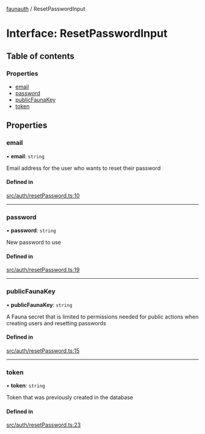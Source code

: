 [faunauth](../index.md) / ResetPasswordInput

# Interface: ResetPasswordInput

## Table of contents

### Properties

- [email](ResetPasswordInput.md#email)
- [password](ResetPasswordInput.md#password)
- [publicFaunaKey](ResetPasswordInput.md#publicfaunakey)
- [token](ResetPasswordInput.md#token)

## Properties

### email

• **email**: `string`

Email address for the user who wants to reset their password

#### Defined in

[src/auth/resetPassword.ts:10](https://github.com/alexnitta/faunauth/blob/b9d71a1/src/auth/resetPassword.ts#L10)

___

### password

• **password**: `string`

New password to use

#### Defined in

[src/auth/resetPassword.ts:19](https://github.com/alexnitta/faunauth/blob/b9d71a1/src/auth/resetPassword.ts#L19)

___

### publicFaunaKey

• **publicFaunaKey**: `string`

A Fauna secret that is limited to permissions needed for public actions when creating users
and resetting passwords

#### Defined in

[src/auth/resetPassword.ts:15](https://github.com/alexnitta/faunauth/blob/b9d71a1/src/auth/resetPassword.ts#L15)

___

### token

• **token**: `string`

Token that was previously created in the database

#### Defined in

[src/auth/resetPassword.ts:23](https://github.com/alexnitta/faunauth/blob/b9d71a1/src/auth/resetPassword.ts#L23)
